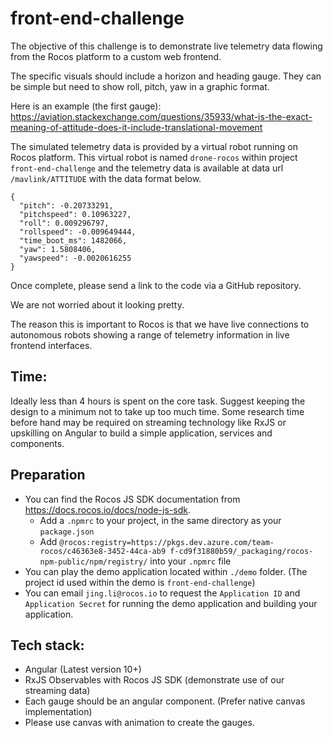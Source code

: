 # front-end-challenge

The objective of this challenge is to demonstrate live telemetry data flowing from the Rocos platform to a custom web frontend.

The specific visuals should include a horizon and heading gauge. They can be simple but need to show roll, pitch, yaw in a graphic format.

Here is an example (the first gauge): https://aviation.stackexchange.com/questions/35933/what-is-the-exact-meaning-of-attitude-does-it-include-translational-movement

The simulated telemetry data is provided by a virtual robot running on Rocos platform. This virtual robot is named `drone-rocos` within project `front-end-challenge` and the telemetry data is available at data url `/mavlink/ATTITUDE` with the data format below. 

```
{
  "pitch": -0.20733291,
  "pitchspeed": 0.10963227,
  "roll": 0.009296797,
  "rollspeed": -0.009649444,
  "time_boot_ms": 1482066,
  "yaw": 1.5808406,
  "yawspeed": -0.0020616255
}
```


Once complete, please send a link to the code via a GitHub repository.  

We are not worried about it looking pretty.

The reason this is important to Rocos is that we have live connections to autonomous robots showing a range of telemetry information in live frontend interfaces.


## Time:

Ideally less than 4 hours is spent on the core task.  Suggest keeping the design to a minimum not to take up too much time.  Some research time before hand may be required on streaming technology like RxJS or upskilling on Angular to build a simple application, services and components.

## Preparation
- You can find the Rocos JS SDK documentation from https://docs.rocos.io/docs/node-js-sdk. 
  - Add a `.npmrc` to your project, in the same directory as your `package.json`
  - Add `@rocos:registry=https://pkgs.dev.azure.com/team-rocos/c46363e8-3452-44ca-ab9 f-cd9f31880b59/_packaging/rocos-npm-public/npm/registry/` into your `.npmrc` file
- You can play the demo application located within `./demo` folder. (The project id used within the demo is `front-end-challenge`)
- You can email `jing.li@rocos.io` to request the `Application ID` and `Application Secret` for running the demo application and building your application.

## Tech stack:
- Angular (Latest version 10+)
- RxJS Observables with Rocos JS SDK (demonstrate use of our streaming data)
- Each gauge should be an angular component. (Prefer native canvas implementation) 
- Please use canvas with animation to create the gauges.
